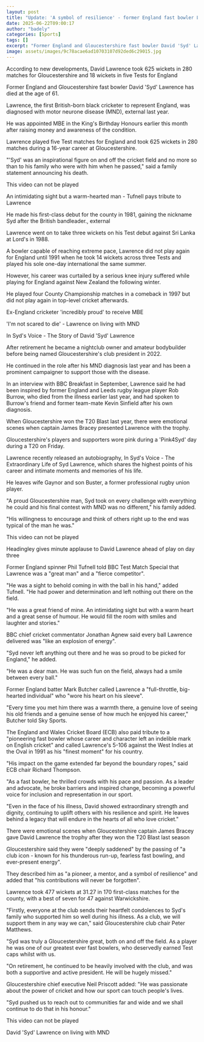```yaml
---
layout: post
title: "Update: 'A symbol of resilience' - former England fast bowler Lawrence dies"
date: 2025-06-22T09:00:17
author: "badely"
categories: [Sports]
tags: []
excerpt: "Former England and Gloucestershire fast bowler David 'Syd' Lawrence dies at the age of 61 following a Motor Neurone Disease diagnosis last year."
image: assets/images/9c78acae6ad10703107d92ded6c29015.jpg
---
```


According to new developments, David Lawrence took 625 wickets in 280 matches for Gloucestershire and 18 wickets in five Tests for England

Former England and Gloucestershire fast bowler David 'Syd' Lawrence has died at the age of 61.

Lawrence, the first British-born black cricketer to represent England, was diagnosed with motor neurone disease (MND), external last year.

He was appointed MBE in the King's Birthday Honours earlier this month after raising money and awareness of the condition.

Lawrence played five Test matches for England and took 625 wickets in 280 matches during a 16-year career at Gloucestershire.

"'Syd' was an inspirational figure on and off the cricket field and no more so than to his family who were with him when he passed," said a family statement announcing his death.

This video can not be played

An intimidating sight but a warm-hearted man - Tufnell pays tribute to Lawrence

He made his first-class debut for the county in 1981, gaining the nickname Syd after the British bandleader., external

Lawrence went on to take three wickets on his Test debut against Sri Lanka at Lord's in 1988.

A bowler capable of reaching extreme pace, Lawrence did not play again for England until 1991 when he took 14 wickets across three Tests and played his sole one-day international the same summer.

However, his career was curtailed by a serious knee injury suffered while playing for England against New Zealand the following winter.

He played four County Championship matches in a comeback in 1997 but did not play again in top-level cricket afterwards.

Ex-England cricketer 'incredibly proud' to receive MBE

'I'm not scared to die' - Lawrence on living with MND

In Syd's Voice - The Story of David 'Syd' Lawrence

After retirement he became a nightclub owner and amateur bodybuilder before being named Gloucestershire's club president in 2022.

He continued in the role after his MND diagnosis last year and has been a prominent campaigner to support those with the disease.

In an interview with BBC Breakfast in September, Lawrence said he had been inspired by former England and Leeds rugby league player Rob Burrow, who died from the illness earlier last year, and had spoken to Burrow's friend and former team-mate Kevin Sinfield after his own diagnosis.

When Gloucestershire won the T20 Blast last year, there were emotional scenes when captain James Bracey presented Lawrence with the trophy.

Gloucestershire's players and supporters wore pink during a 'Pink4Syd' day during a T20 on Friday.

Lawrence recently released an autobiography, In Syd's Voice - The Extraordinary Life of Syd Lawrence, which shares the highest points of his career and intimate moments and memories of his life.

He leaves wife Gaynor and son Buster, a former professional rugby union player.

"A proud Gloucestershire man, Syd took on every challenge with everything he could and his final contest with MND was no different," his family added.

"His willingness to encourage and think of others right up to the end was typical of the man he was."

This video can not be played

Headingley gives minute applause to David Lawrence ahead of play on day three

Former England spinner Phil Tufnell told BBC Test Match Special that Lawrence was a "great man" and a "fierce competitor".

"He was a sight to behold coming in with the ball in his hand," added Tufnell. "He had power and determination and left nothing out there on the field.

"He was a great friend of mine. An intimidating sight but with a warm heart and a great sense of humour. He would fill the room with smiles and laughter and stories."

BBC chief cricket commentator Jonathan Agnew said every ball Lawrence delivered was "like an explosion of energy".

"Syd never left anything out there and he was so proud to be picked for England," he added.

"He was a dear man. He was such fun on the field, always had a smile between every ball."

Former England batter Mark Butcher called Lawrence a "full-throttle, big-hearted individual" who "wore his heart on his sleeve".

"Every time you met him there was a warmth there, a genuine love of seeing his old friends and a genuine sense of how much he enjoyed his career," Butcher told Sky Sports.

The England and Wales Cricket Board (ECB) also paid tribute to a "pioneering fast bowler whose career and character left an indelible mark on English cricket" and called Lawrence's 5-106 against the West Indies at the Oval in 1991 as his "finest moment" for his country.  

"His impact on the game extended far beyond the boundary ropes," said ECB chair Richard Thompson. 

"As a fast bowler, he thrilled crowds with his pace and passion. As a leader and advocate, he broke barriers and inspired change, becoming a powerful voice for inclusion and representation in our sport.

"Even in the face of his illness, David showed extraordinary strength and dignity, continuing to uplift others with his resilience and spirit. He leaves behind a legacy that will endure in the hearts of all who love cricket."

There were emotional scenes when Gloucestershire captain James Bracey gave David Lawrence the trophy after they won the T20 Blast last season

Gloucestershire said they were "deeply saddened" by the passing of "a club icon - known for his thunderous run-up, fearless fast bowling, and ever-present energy".

They described him as "a pioneer, a mentor, and a symbol of resilience" and added that "his contributions will never be forgotten".

Lawrence took 477 wickets at 31.27 in 170 first-class matches for the county, with a  best of seven for 47 against Warwickshire.

"Firstly, everyone at the club sends their heartfelt condolences to Syd's family who supported him so well during his illness. As a club, we will support them in any way we can," said Gloucestershire club chair Peter Matthews.

"Syd was truly a Gloucestershire great, both on and off the field. As a player he was one of our greatest ever fast bowlers, who deservedly earned Test caps whilst with us.

"On retirement, he continued to be heavily involved with the club, and was both a supportive and active president. He will be hugely missed."

Gloucestershire chief executive Neil Priscott added: "He was passionate about the power of cricket and how our sport can touch people's lives. 

"Syd pushed us to reach out to communities far and wide and we shall continue to do that in his honour."

This video can not be played

David 'Syd' Lawrence on living with MND

